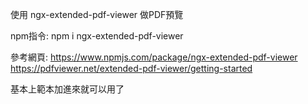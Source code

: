 使用 ngx-extended-pdf-viewer 做PDF預覽

npm指令:
npm i ngx-extended-pdf-viewer

參考網頁:
https://www.npmjs.com/package/ngx-extended-pdf-viewer
https://pdfviewer.net/extended-pdf-viewer/getting-started

基本上範本加進來就可以用了

